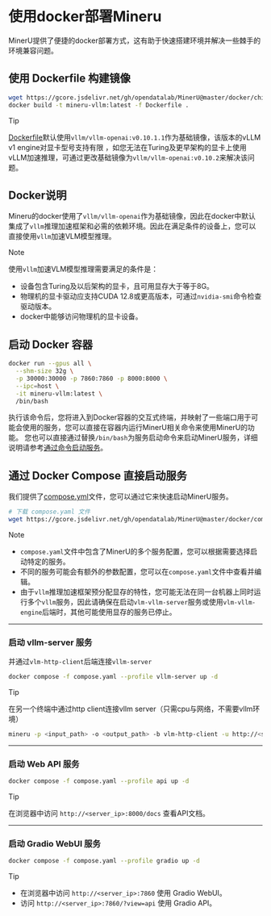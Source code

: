 # 使用docker部署Mineru

MinerU提供了便捷的docker部署方式，这有助于快速搭建环境并解决一些棘手的环境兼容问题。

## 使用 Dockerfile 构建镜像

```bash
wget https://gcore.jsdelivr.net/gh/opendatalab/MinerU@master/docker/china/Dockerfile
docker build -t mineru-vllm:latest -f Dockerfile .
```

> [!TIP]
> [Dockerfile](https://github.com/opendatalab/MinerU/blob/master/docker/china/Dockerfile)默认使用`vllm/vllm-openai:v0.10.1.1`作为基础镜像，该版本的vLLM v1 engine对显卡型号支持有限
> ，如您无法在Turing及更早架构的显卡上使用vLLM加速推理，可通过更改基础镜像为`vllm/vllm-openai:v0.10.2`来解决该问题。

## Docker说明

Mineru的docker使用了`vllm/vllm-openai`作为基础镜像，因此在docker中默认集成了`vllm`推理加速框架和必需的依赖环境。因此在满足条件的设备上，您可以直接使用`vllm`加速VLM模型推理。
> [!NOTE]
> 使用`vllm`加速VLM模型推理需要满足的条件是：
> 
> - 设备包含Turing及以后架构的显卡，且可用显存大于等于8G。
> - 物理机的显卡驱动应支持CUDA 12.8或更高版本，可通过`nvidia-smi`命令检查驱动版本。
> - docker中能够访问物理机的显卡设备。


## 启动 Docker 容器

```bash
docker run --gpus all \
  --shm-size 32g \
  -p 30000:30000 -p 7860:7860 -p 8000:8000 \
  --ipc=host \
  -it mineru-vllm:latest \
  /bin/bash
```

执行该命令后，您将进入到Docker容器的交互式终端，并映射了一些端口用于可能会使用的服务，您可以直接在容器内运行MinerU相关命令来使用MinerU的功能。
您也可以直接通过替换`/bin/bash`为服务启动命令来启动MinerU服务，详细说明请参考[通过命令启动服务](https://opendatalab.github.io/MinerU/zh/usage/quick_usage/#apiwebuihttp-clientserver)。

## 通过 Docker Compose 直接启动服务

我们提供了[compose.yml](https://github.com/opendatalab/MinerU/blob/master/docker/compose.yaml)文件，您可以通过它来快速启动MinerU服务。

```bash
# 下载 compose.yaml 文件
wget https://gcore.jsdelivr.net/gh/opendatalab/MinerU@master/docker/compose.yaml
```
>[!NOTE]
>  
>- `compose.yaml`文件中包含了MinerU的多个服务配置，您可以根据需要选择启动特定的服务。
>- 不同的服务可能会有额外的参数配置，您可以在`compose.yaml`文件中查看并编辑。
>- 由于`vllm`推理加速框架预分配显存的特性，您可能无法在同一台机器上同时运行多个`vllm`服务，因此请确保在启动`vlm-vllm-server`服务或使用`vlm-vllm-engine`后端时，其他可能使用显存的服务已停止。

---

### 启动 vllm-server 服务
并通过`vlm-http-client`后端连接`vllm-server`
  ```bash
  docker compose -f compose.yaml --profile vllm-server up -d
  ```
  >[!TIP]
  >在另一个终端中通过http client连接vllm server（只需cpu与网络，不需要vllm环境）
  > ```bash
  > mineru -p <input_path> -o <output_path> -b vlm-http-client -u http://<server_ip>:30000
  > ```

---

### 启动 Web API 服务
  ```bash
  docker compose -f compose.yaml --profile api up -d
  ```
  >[!TIP]
  >在浏览器中访问 `http://<server_ip>:8000/docs` 查看API文档。

---

### 启动 Gradio WebUI 服务
  ```bash
  docker compose -f compose.yaml --profile gradio up -d
  ```
  >[!TIP]
  > 
  >- 在浏览器中访问 `http://<server_ip>:7860` 使用 Gradio WebUI。
  >- 访问 `http://<server_ip>:7860/?view=api` 使用 Gradio API。